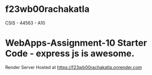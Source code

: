 # f23wb00rachakatla
CSIS - 44563 - A10
# WebApps-Assignment-10 Starter Code - express js is awesome.
Render Server Hosted at <https://f23wb00rachakatla.onrender.com>